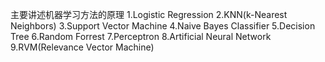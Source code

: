 主要讲述机器学习方法的原理
1.Logistic Regression
2.KNN(k-Nearest Neighbors)
3.Support Vector Machine
4.Naive Bayes Classifier
5.Decision Tree
6.Random Forrest
7.Perceptron
8.Artificial Neural Network
9.RVM(Relevance Vector Machine)

